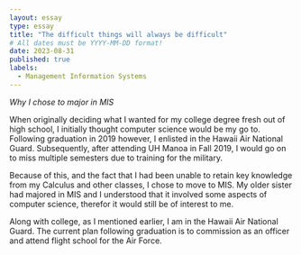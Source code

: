 ```yaml
---
layout: essay
type: essay
title: "The difficult things will always be difficult"
# All dates must be YYYY-MM-DD format!
date: 2023-08-31
published: true
labels:
  - Management Information Systems
---
```


*Why I chose to major in MIS*

When originally deciding what I wanted for my college degree fresh out of high school, I initially thought computer science would be my go to. Following graduation in 2019 however, I enlisted in the Hawaii Air National Guard. Subsequently, after attending UH Manoa in Fall 2019, I would go on to miss multiple semesters due to training for the military. 

Because of this, and the fact that I had been unable to retain key knowledge from my Calculus and other classes, I chose to move to MIS. My older sister had majored in MIS and I understood that it involved some aspects of computer science, therefor it would still be of interest to me.

Along with college, as I mentioned earlier, I am in the Hawaii Air National Guard. The current plan following graduation is to commission as an officer and attend flight school for the Air Force.

